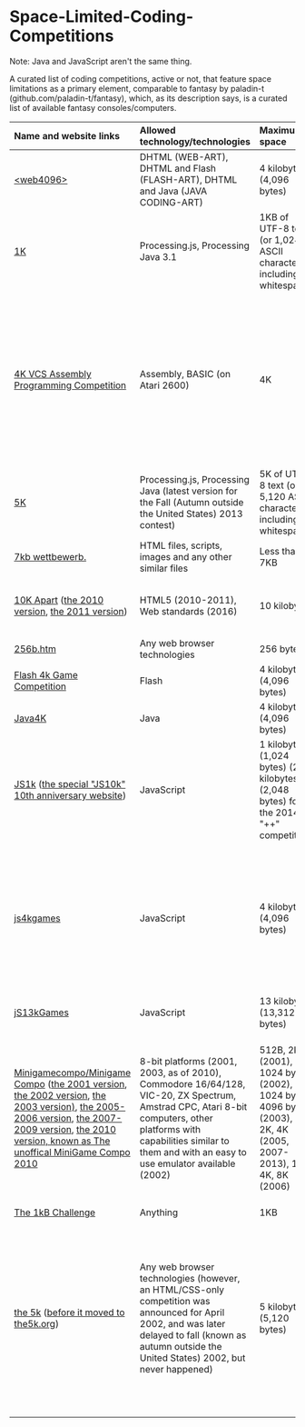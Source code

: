 # Space-Limited-Coding-Competitions
Note: Java and JavaScript aren't the same thing.

A curated list of coding competitions, active or not, that feature space limitations as a primary element, comparable to fantasy by paladin-t (github.com/paladin-t/fantasy), which, as its description says, is a curated list of available fantasy consoles/computers.

| Name and website links | Allowed technology/technologies | Maximum space | Other rules | Years active | Amount of competitions |
| :- | :- | :- | :- | :- | :- |
| [&lt;web4096&gt;](http://msg.sk/web4096) | DHTML (WEB-ART), DHTML and Flash (FLASH-ART), DHTML and Java (JAVA CODING-ART) | 4 kilobytes (4,096 bytes) | Go to RULES [here](http://msg.sk/web4096) | 1999-2001 | 2 |
| [1K](http://ktbyte.com/contests) | Processing.js, Processing Java 3.1 | 1KB of UTF-8 text (or 1,024 ASCII characters), including whitespace | Go to Rules [here](http://ktbyte.com/contests/1k201704) | 2016-2017 | 4 |
| [4K VCS Assembly Programming Competition](http://atariage.com/forums/topic/283199-4k-vcs-assembly-programming-competition) | Assembly, BASIC (on Atari 2600) | 4K | [Here](http://atariage.com/forums/topic/283199-4k-vcs-assembly-programming-competition/?do=findComment&comment=4117800) | None (however, one was announced for 2018, more specifically from 1st October to whatever 31st October would've been in the participant's timezone, as it says [here](atariage.com/forums/topic/283199-4k-vcs-assembly-programming-competition/?do=findComment&comment=4117717)) | 1 (the one announced for from 1st October to whatever 31st October would've been in the participant's timezone that never happened) |
| [5K](http://ktbyte.com/contests) | Processing.js, Processing Java (latest version for the Fall (Autumn outside the United States) 2013 contest) | 5K of UTF-8 text (or 5,120 ASCII characters), including whitespace | Go to Rules [here](http://ktbyte.com/contests/1k201704) | 2013-2015 | 5 |
| [7kb wettbewerb.](http://web.archive.org/web/20030206184228/7kb.de) | HTML files, scripts, images and any other similar files | Less than 7KB | [Here](http://web.archive.org/web/20000816165152/7kb.de) | 2000 | 1 |
| [10K Apart](http://a-k-apart.com) ([the 2010 version](http://web.archive.org/web/20150912102946/10k.aneventapart.com/1), [the 2011 version](http://web.archive.org/web/20150905085941/10k.aneventapart.com)) | HTML5 (2010-2011), Web standards (2016) | 10 kilobytes | [As of the 2011 competition](http://web.archive.org/web/20150906074652/10k.aneventapart.com/FAQs), [the 2016 competition](http://a-k-apart.com/faq) | 2010-2011, 2016 | 3 |
| [256b.htm](http://wildmag.de/compo) | Any web browser technologies | 256 bytes | [Here](http://wildmag.de/compo) | 2002 | 1 |
| [Flash 4k Game Competition](http://web.archive.org/web/20110522003031/gamepoetry.com/blog/2009/02/06/flash-4k-game-competition-prizes-and-rules) | Flash | 4 kilobytes (4,096 bytes) | Go to Contest Rules [here](http://web.archive.org/web/20110522003031/gamepoetry.com/blog/2009/02/06/flash-4k-game-competition-prizes-and-rules) | 2009 | 1 |
| [Java4K](http://java4k.com) | Java | 4 kilobytes (4,096 bytes) | Go to Competition Rules [here](http://java4k.com/index.php?action=about) | 2002-2014 | 12 |
| [JS1k](http://js1k.com) ([the special "JS10k" 10th anniversary website](http://js10k.com)) | JavaScript | 1 kilobyte (1,024 bytes) (2 kilobytes (2,048 bytes) for the 2014 "++" competition) | [As of the 2020 "JS10k" competition](http://js10k.com) | 2010-2020 | 11 |
| [js4kgames](http://js4kgames.appspot.com) | JavaScript | 4 kilobytes (4,096 bytes) | [Here](http://js4kgames.appspot.com/rules) | None (however, one was announced for 2016, as both [this Tweet](http://twitter.com/js4kgames/status/651873094416601091) and [this tweet](http://twitter.com/js4kgames/status/651875841975128064) says (the former tweet of the two is more specific, saying May 2016)) | 1 (the one announced for May 2016 that never happened) |
| [jS13kGames](http://js13kgames.com) | JavaScript | 13 kilobytes (13,312 bytes) | [Here](http://js13kgames.com/#rules) | 2012-2019 | 8 |
| [Minigamecompo/Minigame Compo](http://minigamecompo.weebly.com) ([the 2001 version](http://web.archive.org/web/20050525082450/demo.raww.net/minigame), [the 2002 version](http://web.archive.org/web/20110809015827/cling.gu.se/~cl3polof/minigame), [the 2003 version)](http://web.archive.org/web/20110109212852/starbase.globalpc.net/minigame), [the 2005-2006 version](http://web.archive.org/web/20070814102208/minigamecomp.org.uk), [the 2007-2009 version](http://web.archive.org/web/20090207000014/minigamecomp.org.uk), [the 2010 version, known as The unoffical MiniGame Compo 2010](http://web.archive.org/web/20160306154906/minigamecompo2010.00freehost.com) | 8-bit platforms (2001, 2003, as of 2010), Commodore 16/64/128, VIC-20, ZX Spectrum, Amstrad CPC, Atari 8-bit computers, other platforms with capabilities similar to them and with an easy to use emulator available (2002) | 512B, 2K (2001), 1024 bytes (2002), 1024 bytes, 4096 bytes (2003), 1K, 2K, 4K (2005, 2007-2013), 1K, 4K, 8K (2006) | Go to the paragraph the starts with the line "The definition for 1K,. 2K or 4K is as every year." and ends with the line "Your code must autostart. " [Here](http://minigamecompo.weebly.com) | 2001-2003, 2005-2013 | 11 |
| [The 1kB Challenge](http://hackaday.io/contest/18215-the-1kb-challenge) | Anything | 1KB | [Here](http://hackaday.io/contest/18215-the-1kb-challenge) | 2016-2017 | 1 |
| [the 5k](http://the5k.org) ([before it moved to the5k.org](http://web.archive.org/web/20000816002907/sylloge.com:8080/5k)) | Any web browser technologies (however, an HTML/CSS-only competition was announced for April 2002, and was later delayed to fall (known as autumn outside the United States) 2002, but never happened) | 5 kilobytes (5,120 bytes) | [As of the 2002 competition](http://web.archive.org/web/20050404220609/the5k.org/2002faq.asp) | 2000-2002 (however, it was originally conceived in 1999, and the last announcement before its original closure was made on 11th February 2003, and the website was brought back on 29th July 2010) | 4 (including the HTML and CSS only competition that was announced for 2002, but never happened) |
